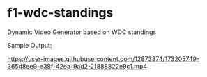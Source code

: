 # f1-wdc-standings
Dynamic Video Generator based on WDC standings



Sample Output:

https://user-images.githubusercontent.com/12873874/173205749-365d8ee9-e38f-42ea-9ad2-21888822e9c1.mp4

